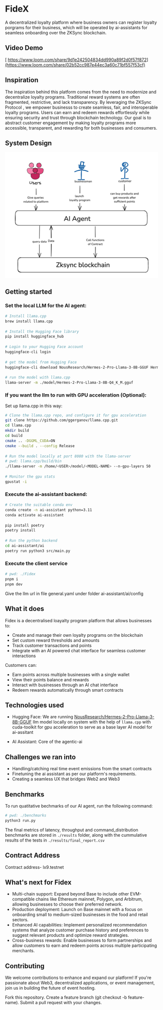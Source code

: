 # FideX

A decentralized loyalty platform where business owners can register loyalty porgrams for their business, which will be operated by ai-assistants for seamless onboarding over the ZKSync blockchain.

## Video Demo
[
https://www.loom.com/share/9d1e242504834dd990a89f2d0f57f872](https://www.loom.com/share/02b52cc987e44ec3a60c71bf557f53cf)

## Inspiration

The inspiration behind this platform comes from the need to modernize and decentralize loyalty programs. Traditional reward systems are often fragmented, restrictive, and lack transparency. By leveraging the ZKSync Protocol , we empower businesss to create seamless, fair, and interoperable loyalty programs. Users can earn and redeem rewards effortlessly while ensuring security and trust through blockchain technology. Our goal is to abstract customer engagement by making loyalty programs more accessible, transparent, and rewarding for both businesses and consumers.

## System Design

![App Architecture](./images/architecture.jpeg)

## Getting started

### Set the local LLM for the AI agent:

```bash
# Install llama.cpp
brew install llama.cpp

# Install the Hugging Face library
pip install huggingface_hub

# Login to your Hugging Face account
huggingface-cli login

# get the model from Hugging Face
huggingface-cli download NousResearch/Hermes-2-Pro-Llama-3-8B-GGUF Hermes-2-Pro-Llama-3-8B-Q4_K_M.gguf --local-dir model

# run the model with llama.cpp
llama-server -m ./model/Hermes-2-Pro-Llama-3-8B-Q4_K_M.gguf
```

### If you want the llm to run with GPU acceleration (Optional):

Set up llama.cpp in this way:

```bash
# Clone the llama.cpp repo, and configure it for gpu acceleration
git clone https://github.com/ggerganov/llama.cpp.git
cd llama.cpp
mkdir build
cd build
cmake .. -DGGML_CUDA=ON
cmake --build . --config Release

# Run the model locally at port 8080 with the llama-server
# pwd: llama.cpp/build/bin
./llama-server -m /home/<USER>/model/<MODEL-NAME> --n-gpu-layers 50

# Monitor the gpu stats
gpustat -i
```

### Execute the ai-assistant backend:

```bash
# Create the suitable conda env
conda create -n ai-assistant python=3.11
conda activate ai-assistant

pip install poetry
poetry install

# Run the python backend
cd ai-assistant/ai
poetry run python3 src/main.py
```

### Execute the client service

```bash
# pwd: ./Fidex
pnpm i
pnpm dev
```

Give the llm url in file general.yaml under folder ai-assistant/ai/config

## What it does

Fidex is a decentralised loayalty program platform that allows businesses to:

- Create and manage their own loyalty programs on the blockchain
- Set custom reward thresholds and amounts
- Track customer transactions and points
- Integrate with an AI powered chat interface for seamless customer interactions

Customers can:

- Earn points across multiple businesses with a single wallet
- View their points balance and rewards
- Interact with businesses through an AI chat interface
- Redeem rewards automatically through smart contracts

## Technologies used

- Hugging Face: We are running [NousResearch/Hermes-2-Pro-Llama-3-8B-GGUF](https://huggingface.co/NousResearch/Hermes-2-Pro-Llama-3-8B-GGUF) llm model locally on system with the help of `llama.cpp` with cuda-toolkit for gpu acceleration to serve as a base layer AI model for ai-assitant

- AI Assistant: Core of the agentic-ai

## Challenges we ran into

- Handling/catching real time event emissions from the smart contracts
- Finetuning the ai assistant as per our platform's requirements.
- Creating a seamless UX that bridges Web2 and Web3

## Benchmarks

To run quatitative bechmarks of our AI agent, run the following command:

```bash
# pwd: ./benchmarks
python3 run.py
```

The final metrics of latency, throughput and command_distribution benchmarks are stored in `./results` folder, along with the cummulative results of the tests in `./results/final_report.csv`

## Contract Address

Contract address- lx9.testnet

## What's next for Fidex

- Multi-chain support: Expand beyond Base to include other EVM-compatible chains like Ethereum mainnet, Polygon, and Arbitrum, allowing businesses to choose their preferred network.
- Production deployment: Launch on Base mainnet with a focus on onboarding small to medium-sized businesses in the food and retail sectors.
- Enhanced AI capabilities: Implement personalized recommendation systems that analyze customer purchase history and preferences to suggest relevant products and optimize reward strategies.
- Cross-business rewards: Enable businesses to form partnerships and allow customers to earn and redeem points across multiple participating merchants.

## Contributing

We welcome contributions to enhance and expand our platform! If you're passionate about Web3, decentralized applications, or event management, join us in building the future of event hosting.

Fork this repository. Create a feature branch (git checkout -b feature-name). Submit a pull request with your changes.
